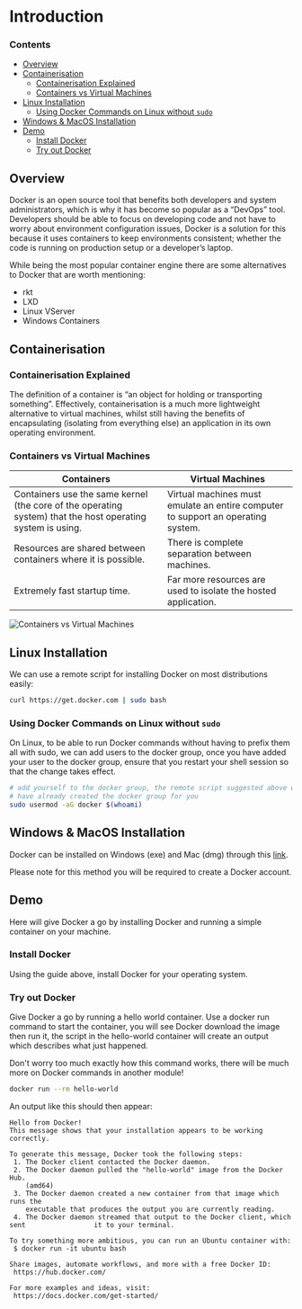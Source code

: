 # Introduction

<!--TOC_START-->
### Contents
- [Overview](#overview)
- [Containerisation](#containerisation)
	- [Containerisation Explained](#containerisation-explained)
	- [Containers vs Virtual Machines](#containers-vs-virtual-machines)
- [Linux Installation](#linux-installation)
	- [Using Docker Commands on Linux without `sudo`](#using-docker-commands-on-linux-without-sudo)
- [Windows & MacOS Installation](#windows--macos-installation)
- [Demo](#demo)
	- [Install Docker](#install-docker)
	- [Try out Docker](#try-out-docker)

<!--TOC_END-->
## Overview
Docker is an open source tool that benefits both developers and system administrators, which is why it has become so popular as a “DevOps” tool.
Developers should be able to focus on developing code and not have to worry about environment configuration issues, Docker is a solution for this because it uses containers to keep environments consistent; whether the code is running on production setup or a developer’s laptop.

While being the most popular container engine there are some alternatives to Docker that are worth mentioning:
- rkt
- LXD
- Linux VServer
- Windows Containers

## Containerisation

### Containerisation Explained
The definition of a container is “an object for holding or transporting something”.
Effectively, containerisation is a much more lightweight alternative to virtual machines, whilst still having the benefits of encapsulating (isolating from everything else) an application in its own operating environment.

### Containers vs Virtual Machines

|Containers|Virtual Machines|
|----------|----------------|
|Containers use the same kernel (the core of the operating system) that the host operating system is using.|Virtual machines must emulate an entire computer to support an operating system.|
|Resources are shared between containers where it is possible.|There is complete separation between machines.|
|Extremely fast startup time.|Far more resources are used to isolate the hosted application.|

![Containers vs Virtual Machines]()

## Linux Installation
We can use a remote script for installing Docker on most distributions easily:
```bash
curl https://get.docker.com | sudo bash
```

### Using Docker Commands on Linux without `sudo`
On Linux, to be able to run Docker commands without having to prefix them all with sudo, we can add users to the docker group, once you have added your user to the docker group, ensure that you restart your shell session so that the change takes effect.
```bash
# add yourself to the docker group, the remote script suggested above will
# have already created the docker group for you
sudo usermod -aG docker $(whoami)
```

## Windows & MacOS Installation
Docker can be installed on Windows (exe) and Mac (dmg) through this [link](https://www.docker.com/products/docker-desktop).

Please note for this method you will be required to create a Docker account.

## Demo
Here will give Docker a go by installing Docker and running a simple container on your machine.

### Install Docker
Using the guide above, install Docker for your operating system.

### Try out Docker
Give Docker a go by running a hello world container.
Use a docker run command to start the container, you will see Docker download the image then run it, the script in the hello-world container will create an output which describes what just happened.

Don't worry too much exactly how this command works, there will be much more on Docker commands in another module!
```bash
docker run --rm hello-world
```
An output like this should then appear:
```text
Hello from Docker!
This message shows that your installation appears to be working correctly.

To generate this message, Docker took the following steps:
 1. The Docker client contacted the Docker daemon.
 2. The Docker daemon pulled the "hello-world" image from the Docker Hub.
    (amd64)
 3. The Docker daemon created a new container from that image which runs the
    executable that produces the output you are currently reading.
 4. The Docker daemon streamed that output to the Docker client, which sent                 it to your terminal.

To try something more ambitious, you can run an Ubuntu container with:
 $ docker run -it ubuntu bash

Share images, automate workflows, and more with a free Docker ID:
 https://hub.docker.com/

For more examples and ideas, visit:
 https://docs.docker.com/get-started/
```
